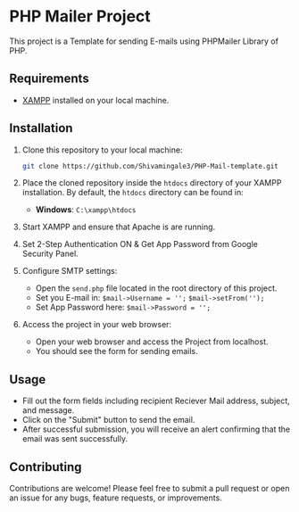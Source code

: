 # PHP Mailer Project

This project is a Template for sending E-mails using PHPMailer Library of PHP.

## Requirements

- [XAMPP](https://www.apachefriends.org/index.html) installed on your local machine.

## Installation

1. Clone this repository to your local machine:

    ```bash
    git clone https://github.com/Shivamingale3/PHP-Mail-template.git
    ```

2. Place the cloned repository inside the `htdocs` directory of your XAMPP installation. By default, the `htdocs` directory can be found in:
   
    - **Windows**: `C:\xampp\htdocs`

3. Start XAMPP and ensure that Apache is are running.

4. Set 2-Step Authentication ON & Get App Password from Google Security Panel.


5. Configure SMTP settings:
    - Open the `send.php` file located in the root directory of this project.
    - Set you E-mail in:
    `$mail->Username = '';`
    `$mail->setFrom('');`
    - Set App Password here:
    `$mail->Password = '';`

6. Access the project in your web browser:
   
    - Open your web browser and access the Project from localhost.
    - You should see the form for sending emails.

## Usage

- Fill out the form fields including recipient Reciever Mail address, subject, and message.
- Click on the "Submit" button to send the email.
- After successful submission, you will receive an alert confirming that the email was sent successfully.

## Contributing

Contributions are welcome! Please feel free to submit a pull request or open an issue for any bugs, feature requests, or improvements.